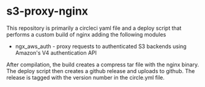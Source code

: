 # s3-proxy-nginx

This repository is primarily a circleci yaml file and a deploy script that performs a custom build of nginx adding the following modules

- ngx_aws_auth - proxy requests to authenticated S3 backends using Amazon's V4 authentication API

After compilation, the build creates a compress tar file with the nginx binary. The deploy script then creates a github release and uploads to github.  The release is tagged with the version number in the circle.yml file.
